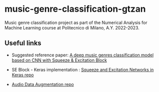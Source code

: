 # music-genre-classification-gtzan
 Music genre classification project as part of the Numerical Analysis for Machine Learning course at Politecnico di Milano, A.Y. 2022-2023.
 
## Useful links

* Suggested reference paper: [A deep music genres classification model based on CNN with Squeeze & Excitation Block](https://ieeexplore.ieee.org/document/9306374)

* SE Block - Keras implementation : [Squeeze and Excitation Networks in Keras repo](https://github.com/titu1994/keras-squeeze-excite-network)

* [Audio Data Augmentation repo](https://gist.github.com/zcaceres/d2ac50c146fd95df03a8e1c56a7d6f4e)
